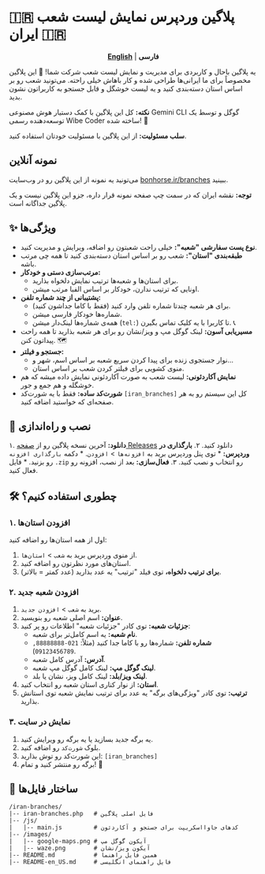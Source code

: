 
# 🇮🇷 پلاگین وردپرس نمایش لیست شعب ایران 🇮🇷

<p align="center">
  <strong><a href="README-en_US.md">English</a></strong> | <strong>فارسی</strong>
</p>

یه پلاگین باحال و کاربردی برای مدیریت و نمایش لیست شعب شرکت شما! 🏢 این پلاگین مخصوصاً برای ما ایرانی‌ها طراحی شده و کار باهاش خیلی راحته. می‌تونید شعب رو بر اساس استان دسته‌بندی کنید و یه لیست خوشگل و قابل جستجو به کاربراتون نشون بدید.

**نکته:** کل این پلاگین با کمک دستیار هوش مصنوعی Gemini CLI گوگل و توسط یک توسعه‌دهنده رسمی Wibe Coder ساخته شده! 🤖

**سلب مسئولیت:** از این پلاگین با مسئولیت خودتان استفاده کنید.

##  نمونه آنلاین

می‌تونید یه نمونه از این پلاگین رو در وب‌سایت [bonhorse.ir/branches](https://bonhorse.ir/branches/) ببینید.

**توجه:** نقشه ایران که در سمت چپ صفحه نمونه قرار داره، جزو این پلاگین نیست و یک پلاگین جداگانه‌ است.

## ✨ ویژگی‌ها

*   **نوع پست سفارشی "شعبه":** خیلی راحت شعبتون رو اضافه، ویرایش و مدیریت کنید.
*   **طبقه‌بندی "استان":** شعب رو بر اساس استان دسته‌بندی کنید تا همه چی مرتب باشه.
*   **مرتب‌سازی دستی و خودکار:**
    *   برای استان‌ها و شعبه‌ها ترتیب نمایش دلخواه بذارید.
    *   اونایی که ترتیب ندارن، خودکار بر اساس الفبا مرتب میشن.
*   **پشتیبانی از چند شماره تلفن:**
    *   برای هر شعبه چندتا شماره تلفن وارد کنید (فقط با کاما جداشون کنید).
    *   شماره‌ها خودکار فارسی میشن.
    *   همه‌ی شماره‌ها لینک‌دار میشن (`tel:`) تا کاربرا با یه کلیک تماس بگیرن. 📞
*   **مسیریابی آسون:** لینک گوگل مپ و ویز/نشان رو برای هر شعبه بذارید تا همه راحت پیداتون کنن. 🗺️
*   **جستجو و فیلتر:**
    *   نوار جستجوی زنده برای پیدا کردن سریع شعبه بر اساس اسم، شهر و...
    *   منوی کشویی برای فیلتر کردن شعب بر اساس استان.
*   **نمایش آکاردئونی:** لیست شعب به صورت آکاردئونی نمایش داده میشه که هم خوشگله و هم جمع و جور.
*   **شورت‌کد ساده:** فقط با یه شورت‌کد `[iran_branches]` کل این سیستم رو به هر صفحه‌ای که خواستید اضافه کنید.

## 🚀 نصب و راه‌اندازی

۱.  **دانلود:** آخرین نسخه پلاگین رو از [صفحه Releases](https://github.com/0xSYJiK/iran-branches-wordpress-plugin/releases) دانلود کنید.
۲.  **بارگذاری در وردپرس:**
    *   توی پنل وردپرس برید به `افزونه‌ها` > `افزودن`.
    *   دکمه `بارگذاری افزونه` رو بزنید.
    *   فایل `.zip` رو انتخاب و نصب کنید.
۳.  **فعال‌سازی:** بعد از نصب، افزونه رو فعال کنید.

## 🛠️ چطوری استفاده کنیم؟

### ۱. افزودن استان‌ها

اول از همه استان‌ها رو اضافه کنید:

1.  از منوی وردپرس برید به `شعب` > `استان‌ها`.
2.  استان‌های مورد نظرتون رو اضافه کنید.
3.  **برای ترتیب دلخواه،** توی فیلد "ترتیب" یه عدد بذارید (عدد کمتر = بالاتر).

### ۲. افزودن شعبه جدید

1.  برید به `شعب` > `افزودن جدید`.
2.  **عنوان:** اسم اصلی شعبه رو بنویسید.
3.  **جزئیات شعبه:** توی کادر "جزئیات شعبه" اطلاعات رو پر کنید:
    *   **نام شعبه:** یه اسم کامل‌تر برای شعبه.
    *   **شماره تلفن:** شماره‌ها رو با کاما جدا کنید (مثلاً: `021-88888888, 09123456789`).
    *   **آدرس:** آدرس کامل شعبه.
    *   **لینک گوگل مپ:** لینک کامل گوگل مپ شعبه.
    *   **لینک ویز/بلد:** لینک کامل ویز، نشان یا بلد.
4.  **استان:** از نوار کناری استان شعبه رو انتخاب کنید.
5.  **ترتیب:** توی کادر "ویژگی‌های برگه" یه عدد برای ترتیب نمایش شعبه توی استانش بذارید.

### ۳. نمایش در سایت

1.  یه برگه جدید بسازید یا یه برگه رو ویرایش کنید.
2.  بلوک `شورت‌کد` رو اضافه کنید.
3.  این شورت‌کد رو توش بذارید: `[iran_branches]`
4.  برگه رو منتشر کنید و تمام! 🎉

## 📂 ساختار فایل‌ها

```
/iran-branches/
|-- iran-branches.php   # فایل اصلی پلاگین
|-- /js/
|   |-- main.js         # کدهای جاوااسکریپت برای جستجو و آکاردئون
|-- /images/
|   |-- google-maps.png # آیکون گوگل مپ
|   |-- waze.png        # آیکون ویز/نشان
|-- README.md           # همین فایل راهنما
|-- README-en_US.md     # فایل راهنمای انگلیسی
```

